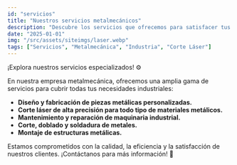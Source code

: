 ```yaml
---
id: "servicios"
title: "Nuestros servicios metalmecánicos"
description: "Descubre los servicios que ofrecemos para satisfacer tus necesidades industriales."
date: "2025-01-01"
img: "/src/assets/siteimgs/laser.webp"
tags: ["Servicios", "Metalmecánica", "Industria", "Corte Láser"]
---
```


¡Explora nuestros servicios especializados! ⚙️

En nuestra empresa metalmecánica, ofrecemos una amplia gama de servicios para cubrir todas tus necesidades industriales:

- **Diseño y fabricación de piezas metálicas personalizadas.**  
- **Corte láser de alta precisión para todo tipo de materiales metálicos.**  
- **Mantenimiento y reparación de maquinaria industrial.**  
- **Corte, doblado y soldadura de metales.**  
- **Montaje de estructuras metálicas.**

Estamos comprometidos con la calidad, la eficiencia y la satisfacción de nuestros clientes. ¡Contáctanos para más información! 🚀
